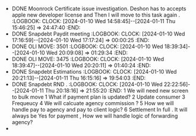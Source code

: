- DONE Moonrock Certificate issue investigation. Deshon has to accepts apple new developer license and Then I will move to this task again .
  :LOGBOOK:
  CLOCK: [2024-01-10 Wed 14:58:45]--[2024-01-11 Thu 15:46:25] =>  24:47:40
  :END:
- DONE Snapdebt Paydit meeting
  :LOGBOOK:
  CLOCK: [2024-01-10 Wed 17:16:59]--[2024-01-10 Wed 17:17:24] =>  00:00:25
  :END:
- DONE OLI MOVE: 3501
  :LOGBOOK:
  CLOCK: [2024-01-10 Wed 18:39:34]--[2024-01-10 Wed 20:09:08] =>  01:29:34
  :END:
- DONE OLI MOVE: 3475
  :LOGBOOK:
  CLOCK: [2024-01-10 Wed 18:39:47]--[2024-01-10 Wed 20:20:11] =>  01:40:24
  :END:
- DONE Snapdebt Estimations
  :LOGBOOK:
  CLOCK: [2024-01-10 Wed 20:21:13]--[2024-01-11 Thu 16:15:16] =>  19:54:03
  :END:
- DONE Snapdebt RND . 
  :LOGBOOK:
  CLOCK: [2024-01-10 Wed 22:22:56]--[2024-01-11 Thu 20:18:16] =>  21:55:20
  :END:
  1 We will need new screen to bulk move
  1 What if payment plan is updated?
  2 Update consumer
  3 Frequeucy
  4 We will calcuate agency commission ?
  5 How we will handle pay to agency and pay to client logic?
  6 Settlement In full . It will always be Yes for payment , How we will handle logic of forwarding agency?
-